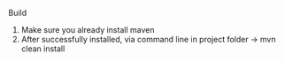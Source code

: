 Build
1. Make sure you already install maven
2. After successfully installed, via command line in project folder -> mvn clean install